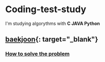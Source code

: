 # Coding-test-study

I'm studying algorythms with **C JAVA Python**    

## [baekjoon](https://www.acmicpc.net/ "백준"){: target="_blank"}

### [How to solve the problem](https://seodongmin.tistory.com/category/Conding%20Test "Tistory")
